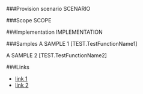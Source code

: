 <!-- M2-TODO -->
<properties
	  pageTitle="TaxonomyTermDefinition"
    pageName="TaxonomyTermDefinition"
    parentPageId="3981"
/>

###Provision scenario
SCENARIO

###Scope
SCOPE

###Implementation
IMPLEMENTATION

###Samples
A SAMPLE 1
[TEST.TestFunctionName1]

A SAMPLE 2
[TEST.TestFunctionName2]

###Links
- [link 1](http://example.com)
- [link 2](http://example.com)